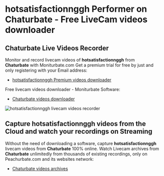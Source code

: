 # hotsatisfactionnggh Performer on Chaturbate - Free LiveCam videos downloader

## Chaturbate Live Videos Recorder

Monitor and record livecam videos of **hotsatisfactionnggh** from **Chaturbate** with Moniturbate.com
Get a premium trial for free by just and only registering with your Email address:
* [hotsatisfactionnggh Premium videos downloader](https://moniturbate.com/request-demo-licence-key.html)

Free livecam videos downloader - Moniturbate Software:
* [Chaturbate videos downloader](https://moniturbate.com/moniturbate-download-software.html)

![hotsatisfactionnggh livecam videos recorder](https://peachurnet.com/templates/moniturbate-software.png)


## Capture hotsatisfactionnggh videos from the Cloud and watch your recordings on Streaming

Without the need of downloading a software, capture **hotsatisfactionnggh** livecam videos from **Chaturbate** 100% online.
Watch Livecam archives from **Chaturbate** unlimitedly from thousands of existing recordings, only on Peachurbate.com and its websites network:
* [Chaturbate videos archives](https://peachurnet.com/)